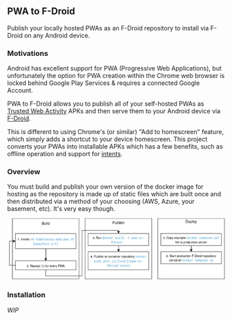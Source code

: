 ## PWA to F-Droid

Publish your locally hosted PWAs as an F-Droid repository to install via F-Droid on any Android device.

### Motivations

Android has excellent support for PWA (Progressive Web Applications), but unfortunately the option for PWA creation within the Chrome web browser is locked behind Google Play Services & requires a connected Google Account.

PWA to F-Droid allows you to publish all of your self-hosted PWAs as [Trusted Web Activity](https://developer.chrome.com/docs/android/trusted-web-activity) APKs and then serve them to your Android device via [F-Droid](https://f-droid.org/en/).

This is different to using Chrome's (or similar) "Add to homescreen" feature, which simply adds a shortcut to your device homescreen. This project converts your PWAs into installable APKs which has a few benefits, such as offline operation and support for [intents](https://developer.android.com/guide/components/intents-common).

### Overview

You must build and publish your own version of the docker image for hosting as the repository is made up of static files which are built once and then distributed via a method of your choosing (AWS, Azure, your basement, etc). It's very easy though.

![Deployment Overview](./docs/overview.webp)

### Installation

_WIP_